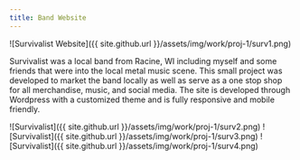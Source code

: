 ```yaml
---
title: Band Website
---
```


![Survivalist Website]({{ site.github.url }}/assets/img/work/proj-1/surv1.png)

Survivalist was a local band from Racine, WI including myself and some friends that were into the local metal music scene. This small project was developed to market the band locally as well as serve as a one stop shop for all merchandise, music, and social media. The site is developed through Wordpress with a customized theme and is fully responsive and mobile friendly.

![Survivalist]({{ site.github.url }}/assets/img/work/proj-1/surv2.png)
![Survivalist]({{ site.github.url }}/assets/img/work/proj-1/surv3.png)
![Survivalist]({{ site.github.url }}/assets/img/work/proj-1/surv4.png)
